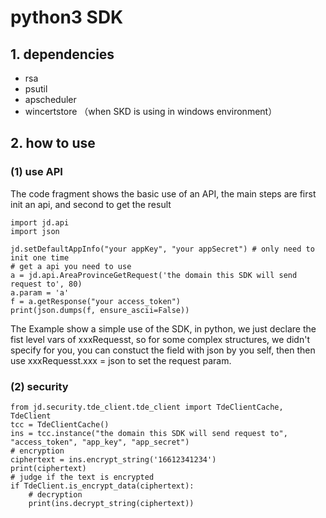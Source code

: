# python3 SDK 
## 1. dependencies
 - rsa
 - psutil
 - apscheduler
 - wincertstore （when SKD is using in windows environment）
## 2. how to use
### (1) use API
   The code fragment shows the basic use of an API, the main steps are first init an api, 
 and second to get the result
    
```
import jd.api
import json

jd.setDefaultAppInfo("your appKey", "your appSecret") # only need to init one time
# get a api you need to use
a = jd.api.AreaProvinceGetRequest('the domain this SDK will send request to', 80)
a.param = 'a'
f = a.getResponse("your access_token")
print(json.dumps(f, ensure_ascii=False))
```
   The Example show a simple use of the SDK, in python, we just declare the fist level vars of xxxRequesst,
 so for some complex structures, we didn't specify for you, you can constuct the field with json by you self, then 
 then use  xxxRequesst.xxx = json to set the request param.
    
### (2) security
```
from jd.security.tde_client.tde_client import TdeClientCache, TdeClient
tcc = TdeClientCache()
ins = tcc.instance("the domain this SDK will send request to", "access_token", "app_key", "app_secret")
# encryption
ciphertext = ins.encrypt_string('16612341234')
print(ciphertext)
# judge if the text is encrypted
if TdeClient.is_encrypt_data(ciphertext):
    # decryption
    print(ins.decrypt_string(ciphertext))
```